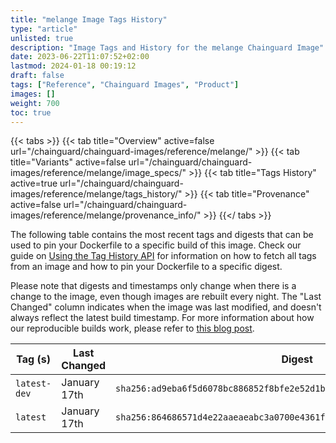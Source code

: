 ```yaml
---
title: "melange Image Tags History"
type: "article"
unlisted: true
description: "Image Tags and History for the melange Chainguard Image"
date: 2023-06-22T11:07:52+02:00
lastmod: 2024-01-18 00:19:12
draft: false
tags: ["Reference", "Chainguard Images", "Product"]
images: []
weight: 700
toc: true
---
```


{{< tabs >}}
{{< tab title="Overview" active=false url="/chainguard/chainguard-images/reference/melange/" >}}
{{< tab title="Variants" active=false url="/chainguard/chainguard-images/reference/melange/image_specs/" >}}
{{< tab title="Tags History" active=true url="/chainguard/chainguard-images/reference/melange/tags_history/" >}}
{{< tab title="Provenance" active=false url="/chainguard/chainguard-images/reference/melange/provenance_info/" >}}
{{</ tabs >}}

The following table contains the most recent tags and digests that can be used to pin your Dockerfile to a specific build of this image. Check our guide on [Using the Tag History API](/chainguard/chainguard-images/using-the-tag-history-api/) for information on how to fetch all tags from an image and how to pin your Dockerfile to a specific digest.

Please note that digests and timestamps only change when there is a change to the image, even though images are rebuilt every night. The "Last Changed" column indicates when the image was last modified, and doesn't always reflect the latest build timestamp. For more information about how our reproducible builds work, please refer to [this blog post](https://www.chainguard.dev/unchained/reproducing-chainguards-reproducible-image-builds).

| Tag (s)       | Last Changed | Digest                                                                    |
|---------------|--------------|---------------------------------------------------------------------------|
|  `latest-dev` | January 17th | `sha256:ad9eba6f5d6078bc886852f8bfe2e52d1b2b5a8a5f14c8ad9ddf76b3702b0ed5` |
|  `latest`     | January 17th | `sha256:864686571d4e22aaeaeabc3a0700e4361f6fd3a05e41d17016c4d6cc1fa694e9` |

